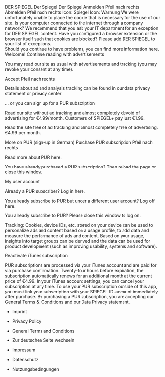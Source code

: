 DER SPIEGEL Der Spiegel Der Spiegel Anmelden Pfeil nach rechts Abmelden Pfeil nach rechts Icon: Spiegel Icon: Warnung We were unfortunately unable to place the cookie that is necessary for the use of our site. Is your computer connected to the internet through a company network? We recommend that you ask your IT department for an exception for DER SPIEGEL content. Have you configured a browser extension or the browser itself such that cookies are blocked? Please add DER SPIEGEL to your list of exceptions.  
Should you continue to have problems, you can find more information here. Welcome! Continue reading with advertisements

You may read our site as usual with advertisements and tracking (you may revoke your consent at any time).

Accept Pfeil nach rechts

Details about ad and analysis tracking can be found in our data privacy statement or privacy center

… or you can sign up for a PUR subscription

Read our site without ad tracking and almost completely devoid of advertising for €4.99/month. Customers of SPIEGEL+ pay just €1.99.

Read the site free of ad tracking and almost completely free of advertising. €4.99 per month.

More on PUR (sign-up in German) Purchase PUR subscription Pfeil nach rechts

Read more about PUR here.

You have already purchased a PUR subscription? Then reload the page or close this window.

My user account

Already a PUR subscriber? Log in here.

You already subscribe to PUR but under a different user account? Log off here.

You already subscribe to PUR? Please close this window to log on.

Tracking: Cookies, device IDs, etc. stored on your device can be used to personalize ads and content based on a usage profile, to add data and measure the performance of ads and content. Based on your usage, insights into target groups can be derived and the data can be used for product development (such as improving usability, systems and software).

Reactivate iTunes subscription

PUR subscriptions are processed via your iTunes account and are paid for via purchase confirmation. Twenty-four hours before expiration, the subscription automatically renews for an additional month at the current price of €4.99. In your iTunes account settings, you can cancel your subscription at any time. To use your PUR subscription outside of this app, you must link your subscription with your SPIEGEL ID-account immediately after purchase. By purchasing a PUR subscription, you are accepting our General Terms &. Conditions and our Data Privacy statement.

*   Imprint
*   Privacy Policy
*   General Terms and Conditions

*   Zur deutschen Seite wechseln

*   Impressum
*   Datenschutz
*   Nutzungsbedingungen